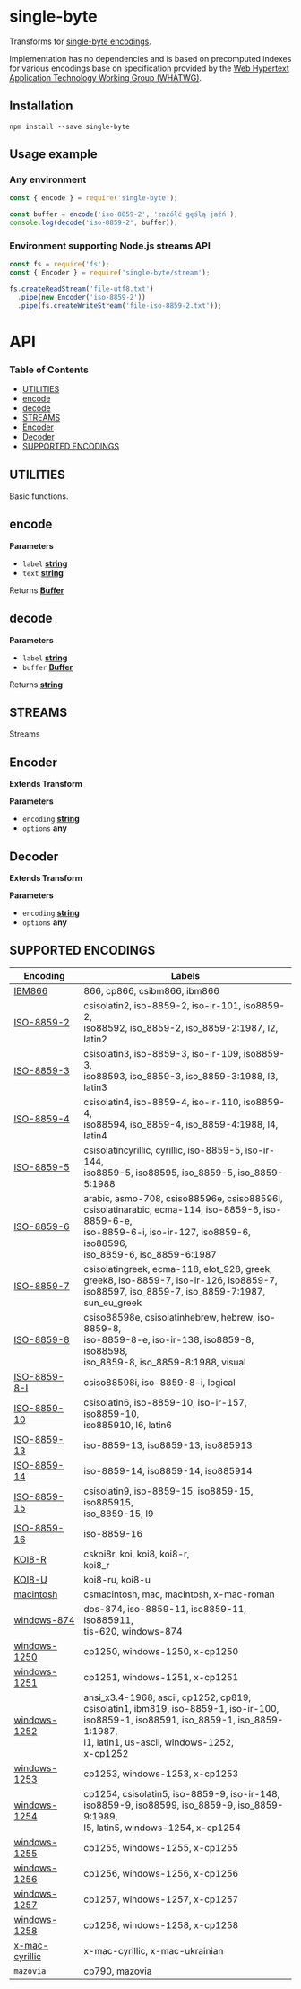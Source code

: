 # single-byte

Transforms for [single-byte encodings](https://encoding.spec.whatwg.org/#legacy-single-byte-encodings).

Implementation has no dependencies and is based on precomputed indexes for various encodings
base on specification provided by the [Web Hypertext Application Technology Working Group (WHATWG)](https://en.wikipedia.org/wiki/WHATWG).

## Installation

`npm install --save single-byte`

## Usage example

### Any environment

```javascript
const { encode } = require('single-byte');

const buffer = encode('iso-8859-2', 'zażółć gęślą jaźń');
console.log(decode('iso-8859-2', buffer));
```

### Environment supporting Node.js streams API

```javascript
const fs = require('fs');
const { Encoder } = require('single-byte/stream');

fs.createReadStream('file-utf8.txt')
  .pipe(new Encoder('iso-8859-2'))
  .pipe(fs.createWriteStream('file-iso-8859-2.txt'));
```

# API

<!-- Generated by documentation.js. Update this documentation by updating the source code. -->

### Table of Contents

-   [UTILITIES](#utilities)
-   [encode](#encode)
-   [decode](#decode)
-   [STREAMS](#streams)
-   [Encoder](#encoder)
-   [Decoder](#decoder)
-   [SUPPORTED ENCODINGS](#supported-encodings)

## UTILITIES

Basic functions.


## encode

**Parameters**

-   `label` **[string](https://developer.mozilla.org/en-US/docs/Web/JavaScript/Reference/Global_Objects/String)**
-   `text` **[string](https://developer.mozilla.org/en-US/docs/Web/JavaScript/Reference/Global_Objects/String)**

Returns **[Buffer](https://nodejs.org/api/buffer.html)**

## decode

**Parameters**

-   `label` **[string](https://developer.mozilla.org/en-US/docs/Web/JavaScript/Reference/Global_Objects/String)**
-   `buffer` **[Buffer](https://nodejs.org/api/buffer.html)**

Returns **[string](https://developer.mozilla.org/en-US/docs/Web/JavaScript/Reference/Global_Objects/String)**

## STREAMS

Streams


## Encoder

**Extends Transform**

**Parameters**

-   `encoding` **[string](https://developer.mozilla.org/en-US/docs/Web/JavaScript/Reference/Global_Objects/String)**
-   `options` **any**

## Decoder

**Extends Transform**

**Parameters**

-   `encoding` **[string](https://developer.mozilla.org/en-US/docs/Web/JavaScript/Reference/Global_Objects/String)**
-   `options` **any**

## SUPPORTED ENCODINGS

| Encoding                                                                    | Labels                                                                                                                                                                                        |
| --------------------------------------------------------------------------- | --------------------------------------------------------------------------------------------------------------------------------------------------------------------------------------------- |
| [IBM866](https://encoding.spec.whatwg.org/index-IBM866.txt)                 | 866, cp866, csibm866, ibm866                                                                                                                                                                  |
| [ISO-8859-2](https://encoding.spec.whatwg.org/index-ISO-8859-2.txt)         | csisolatin2, iso-8859-2, iso-ir-101, iso8859-2,<br>iso88592, iso_8859-2, iso_8859-2:1987, l2,<br>latin2                                                                                       |
| [ISO-8859-3](https://encoding.spec.whatwg.org/index-ISO-8859-3.txt)         | csisolatin3, iso-8859-3, iso-ir-109, iso8859-3,<br>iso88593, iso_8859-3, iso_8859-3:1988, l3,<br>latin3                                                                                       |
| [ISO-8859-4](https://encoding.spec.whatwg.org/index-ISO-8859-4.txt)         | csisolatin4, iso-8859-4, iso-ir-110, iso8859-4,<br>iso88594, iso_8859-4, iso_8859-4:1988, l4,<br>latin4                                                                                       |
| [ISO-8859-5](https://encoding.spec.whatwg.org/index-ISO-8859-5.txt)         | csisolatincyrillic, cyrillic, iso-8859-5, iso-ir-144,<br>iso8859-5, iso88595, iso_8859-5, iso_8859-5:1988                                                                                     |
| [ISO-8859-6](https://encoding.spec.whatwg.org/index-ISO-8859-6.txt)         | arabic, asmo-708, csiso88596e, csiso88596i,<br>csisolatinarabic, ecma-114, iso-8859-6, iso-8859-6-e,<br>iso-8859-6-i, iso-ir-127, iso8859-6, iso88596,<br>iso_8859-6, iso_8859-6:1987         |
| [ISO-8859-7](https://encoding.spec.whatwg.org/index-ISO-8859-7.txt)         | csisolatingreek, ecma-118, elot_928, greek,<br>greek8, iso-8859-7, iso-ir-126, iso8859-7,<br>iso88597, iso_8859-7, iso_8859-7:1987, sun_eu_greek                                              |
| [ISO-8859-8](https://encoding.spec.whatwg.org/index-ISO-8859-8.txt)         | csiso88598e, csisolatinhebrew, hebrew, iso-8859-8,<br>iso-8859-8-e, iso-ir-138, iso8859-8, iso88598,<br>iso_8859-8, iso_8859-8:1988, visual                                                   |
| [ISO-8859-8-I](https://encoding.spec.whatwg.org/index-ISO-8859-8-I.txt)     | csiso88598i, iso-8859-8-i, logical                                                                                                                                                            |
| [ISO-8859-10](https://encoding.spec.whatwg.org/index-ISO-8859-10.txt)       | csisolatin6, iso-8859-10, iso-ir-157, iso8859-10,<br>iso885910, l6, latin6                                                                                                                    |
| [ISO-8859-13](https://encoding.spec.whatwg.org/index-ISO-8859-13.txt)       | iso-8859-13, iso8859-13, iso885913                                                                                                                                                            |
| [ISO-8859-14](https://encoding.spec.whatwg.org/index-ISO-8859-14.txt)       | iso-8859-14, iso8859-14, iso885914                                                                                                                                                            |
| [ISO-8859-15](https://encoding.spec.whatwg.org/index-ISO-8859-15.txt)       | csisolatin9, iso-8859-15, iso8859-15, iso885915,<br>iso_8859-15, l9                                                                                                                           |
| [ISO-8859-16](https://encoding.spec.whatwg.org/index-ISO-8859-16.txt)       | iso-8859-16                                                                                                                                                                                   |
| [KOI8-R](https://encoding.spec.whatwg.org/index-KOI8-R.txt)                 | cskoi8r, koi, koi8, koi8-r,<br>koi8_r                                                                                                                                                         |
| [KOI8-U](https://encoding.spec.whatwg.org/index-KOI8-U.txt)                 | koi8-ru, koi8-u                                                                                                                                                                               |
| [macintosh](https://encoding.spec.whatwg.org/index-macintosh.txt)           | csmacintosh, mac, macintosh, x-mac-roman                                                                                                                                                      |
| [windows-874](https://encoding.spec.whatwg.org/index-windows-874.txt)       | dos-874, iso-8859-11, iso8859-11, iso885911,<br>tis-620, windows-874                                                                                                                          |
| [windows-1250](https://encoding.spec.whatwg.org/index-windows-1250.txt)     | cp1250, windows-1250, x-cp1250                                                                                                                                                                |
| [windows-1251](https://encoding.spec.whatwg.org/index-windows-1251.txt)     | cp1251, windows-1251, x-cp1251                                                                                                                                                                |
| [windows-1252](https://encoding.spec.whatwg.org/index-windows-1252.txt)     | ansi_x3.4-1968, ascii, cp1252, cp819,<br>csisolatin1, ibm819, iso-8859-1, iso-ir-100,<br>iso8859-1, iso88591, iso_8859-1, iso_8859-1:1987,<br>l1, latin1, us-ascii, windows-1252,<br>x-cp1252 |
| [windows-1253](https://encoding.spec.whatwg.org/index-windows-1253.txt)     | cp1253, windows-1253, x-cp1253                                                                                                                                                                |
| [windows-1254](https://encoding.spec.whatwg.org/index-windows-1254.txt)     | cp1254, csisolatin5, iso-8859-9, iso-ir-148,<br>iso8859-9, iso88599, iso_8859-9, iso_8859-9:1989,<br>l5, latin5, windows-1254, x-cp1254                                                       |
| [windows-1255](https://encoding.spec.whatwg.org/index-windows-1255.txt)     | cp1255, windows-1255, x-cp1255                                                                                                                                                                |
| [windows-1256](https://encoding.spec.whatwg.org/index-windows-1256.txt)     | cp1256, windows-1256, x-cp1256                                                                                                                                                                |
| [windows-1257](https://encoding.spec.whatwg.org/index-windows-1257.txt)     | cp1257, windows-1257, x-cp1257                                                                                                                                                                |
| [windows-1258](https://encoding.spec.whatwg.org/index-windows-1258.txt)     | cp1258, windows-1258, x-cp1258                                                                                                                                                                |
| [x-mac-cyrillic](https://encoding.spec.whatwg.org/index-x-mac-cyrillic.txt) | x-mac-cyrillic, x-mac-ukrainian                                                                                                                                                               |
| `mazovia`                                                                   | cp790, mazovia                                                                                                                                                                                |
